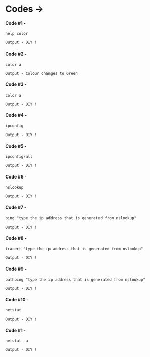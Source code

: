 # Codes ->

#### Code #1 -

```
help color
```

```
Output - DIY !
```

#### Code #2 -

```
color a
```

```
Output - Colour changes to Green
```

#### Code #3 -

```
color a
```

```
Output - DIY !
```

#### Code #4 -

```
ipconfig
```

```
Output - DIY !
```

#### Code #5 -

```
ipconfig/all
```

```
Output - DIY !
```

#### Code #6 -

```
nslookup
```

```
Output - DIY !
```

#### Code #7 -

```
ping "type the ip address that is generated from nslookup"
```

```
Output - DIY !
```

#### Code #8 -

```
tracert "type the ip address that is generated from nslookup"
```

```
Output - DIY !
```
#### Code #9 -

```
pathping "type the ip address that is generated from nslookup"
```

```
Output - DIY !
```

#### Code #10 -

```
netstat
```

```
Output - DIY !
```

#### Code #1 -

```
netstat -a
```

```
Output - DIY !
```
